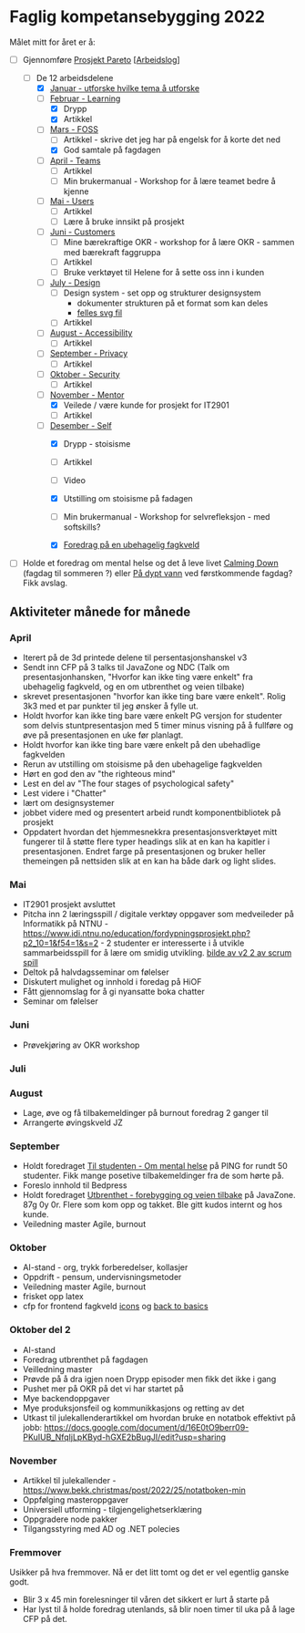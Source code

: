 # Faglig kompetansebygging 2022

Målet mitt for året er å:
- [ ] Gjennomføre [Prosjekt Pareto](/projects/pareto) [[Arbeidslog](/projects/pareto/progress)]
  - [ ] De 12 arbeidsdelene
    - [x] [Januar - utforske hvilke tema å utforske](/projects/pareto/0-topics)
    - [ ] [Februar - Learning](/projects/pareto/1-learning)
        - [x] Drypp
        - [x] Artikkel 
    - [ ] [Mars - FOSS](/projects/pareto/2-foss)
        - [ ] Artikkel - skrive det jeg har på engelsk for å korte det ned
        - [x] God samtale på fagdagen
    - [ ] [April - Teams](/projects/pareto/3-teams)
        - [ ] Artikkel 
        - [ ] Min brukermanual - Workshop for å lære teamet bedre å kjenne
    - [ ] [Mai - Users](/projects/pareto/4-users)
        - [ ] Artikkel 
        - [ ] Lære å bruke innsikt på prosjekt
    - [ ] [Juni - Customers](/projects/pareto/5-customers)
        - [ ] Mine bærekraftige OKR - workshop for å lære OKR - sammen med bærekraft faggruppa
        - [ ] Artikkel 
        - [ ] Bruke verktøyet til Helene for å sette oss inn i kunden
    - [ ] [July - Design](/projects/pareto/6-design) 
        - [ ] Design system - set opp og strukturer designsystem
            - dokumenter strukturen på et format som kan deles
            - [felles svg fil](/notes/using-svg-icons.md)
        - [ ] Artikkel 
    - [ ] [August - Accessibility](/projects/pareto/7-accessibility)
        - [ ] Artikkel 
    - [ ] [September - Privacy](/projects/pareto/8-privacy)
        - [ ] Artikkel 
    - [ ] [Oktober - Security](/projects/pareto/9-security)
        - [ ] Artikkel 
    - [ ] [November - Mentor ](/projects/pareto/10-mentor)
        - [x] Veilede / være kunde for prosjekt for IT2901 
        - [ ] Artikkel 
    - [ ] [Desember - Self](/projects/pareto/11-self)
        - [x] Drypp - stoisisme
        - [ ] Artikkel 
        - [ ] Video
        - [x] Utstilling om stoisisme på fadagen
        - [ ] Min brukermanual - Workshop for selvrefleksjon - med softskills?
        - [x] [Foredrag på en ubehagelig fagkveld](/articles/why-cant-things-be-easy/)


  
- [ ] Holde et foredrag om mental helse og det å leve livet [Calming Down](/articles/calming-down)  (fagdag til sommeren ?) eller [På dypt vann](/articles/paa-dypt-vann) ved førstkommende fagdag? Fikk avslag.







## Aktiviteter månede for månede

### April
- Iterert på de 3d printede delene til persentasjonshanskel v3
- Sendt inn CFP på 3 talks til JavaZone og NDC (Talk om presentasjonhansken, "Hvorfor kan ikke ting være enkelt" fra ubehagelig fagkveld, og en om utbrenthet og veien tilbake)
- skrevet presentasjonen "hvorfor kan ikke ting bare være enkelt". Rolig 3k3 med et par punkter til jeg ønsker å fylle ut.
- Holdt hvorfor kan ikke ting bare være enkelt PG versjon for studenter som delvis stuntpresentasjon med 5 timer minus visning på å fullføre og øve på presentasjonen en uke før planlagt.
- Holdt hvorfor kan ikke ting bare være enkelt på den ubehadlige fagkvelden
- Rerun av utstilling om stoisisme på den ubehagelige fagkvelden
- Hørt en god den av "the righteous mind"
- Lest en del av "The four stages of psychological safety"
- Lest videre i "Chatter"
- lært om designsystemer
- jobbet videre med og presentert arbeid rundt komponentbibliotek på prosjekt
- Oppdatert hvordan det hjemmesnekkra presentasjonsverktøyet mitt fungerer til å støtte flere typer headings slik at en kan ha kapitler i presentasjonen. Endret farge på presentasjonen og bruker heller themeingen på nettsiden slik at en kan ha både dark og light slides.

### Mai
- IT2901 prosjekt avsluttet
- Pitcha inn 2 læringsspill / digitale verktøy oppgaver som medveileder på Informatikk på NTNU - https://www.idi.ntnu.no/education/fordypningsprosjekt.php?p2_10=1&f54=1&s=2 - 2 studenter er interesserte i å utvikle sammarbeidsspill for å lære om smidig utvikling. [bilde av v2 2 av scrum spill](/assets/images/smidig/spill.jpg)
- Deltok på halvdagsseminar om følelser
- Diskutert mulighet og innhold i foredag på HiOF
- Fått gjennomslag for å gi nyansatte boka chatter
- Seminar om følelser

### Juni
- Prøvekjøring av OKR workshop


### Juli

### August

- Lage, øve og få tilbakemeldinger på burnout foredrag 2 ganger til
- Arrangerte øvingskveld JZ

### September

- Holdt foredraget [Til studenten - Om mental helse](/articles/til-studenten/mental-helse/) på PING for rundt 50 studenter. Fikk mange posetive tilbakemeldinger fra de som hørte på.
- Foreslo innhold til Bedpress
- Holdt foredraget [Utbrenthet - forebygging og veien tilbake](/articles/burnout/) på JavaZone. 87g 0y 0r. Flere som kom opp og takket. Ble gitt kudos internt og hos kunde.
- Veiledning master Agile, burnout

### Oktober
- AI-stand - org, trykk forberedelser, kollasjer
- Oppdrift - pensum, undervisningsmetoder
- Veiledning master Agile, burnout
- frisket opp latex
- cfp for frontend fagkveld [icons](/cfp/Fagkveld-Fremtidens-frontend/icons.md) og [back to basics](/cfp/Fagkveld-Fremtidens-frontend/back-to-basics.md) 

### Oktober del 2
- AI-stand
- Foredrag utbrenthet på fagdagen
- Veilledning master
- Prøvde på å dra igjen noen Drypp episoder men fikk det ikke i gang
- Pushet mer på OKR på det vi har startet på
- Mye backendoppgaver
- Mye produksjonsfeil og kommunikkasjons og retting av det
- Utkast til julekallenderartikkel om hvordan bruke en notatbok effektivt på jobb: https://docs.google.com/document/d/16E0tO9berr09-PKuIUB_NfqIjLpKByd-hGXE2bBugJI/edit?usp=sharing


### November
- Artikkel til julekallender - https://www.bekk.christmas/post/2022/25/notatboken-min
- Oppfølging masteroppgaver
- Universiell utforming - tilgjengelighetserklæring
- Oppgradere node pakker
- Tilgangsstyring med AD og .NET polecies

### Fremmover
Usikker på hva fremmover. Nå er det litt tomt og det er vel egentlig ganske godt.


- Blir 3 x 45 min forelesninger til våren det sikkert er lurt å starte på
- Har lyst til å holde foredrag utenlands, så blir noen timer til uka på å lage CFP på det.